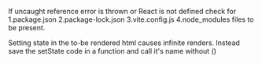 If uncaught reference error is thrown or React is not defined check for
1.package.json
2.package-lock.json
3.vite.config.js
4.node_modules 
files to be present.

Setting state in the to-be rendered html causes infinite renders.
Instead save the setState code in a function and call it's name without ()
